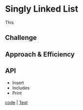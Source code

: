 # Singly Linked List
 This 
 
 ## Challenge
 <!-- Description of the challenge -->
 
 ## Approach & Efficiency
 <!-- What approach did you take? Why? What is the Big O space/time for this approach? -->
 
 ## API
 * Insert
 * Includes
 * Print
 
 [code](../src/main/java/code401Challenges/linkedlist/LinkedList.java) | [Test](./src/test/java/code401Challenges/linkedlist/linkedListTest.java)
